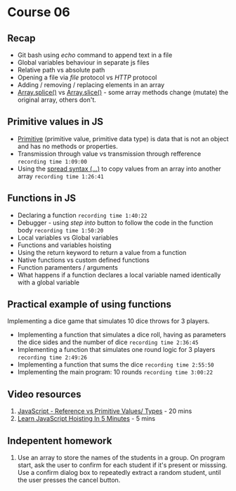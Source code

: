 # Course 06

## Recap

- Git bash using _echo_ command to append text in a file
- Global variables behaviour in separate js files
- Relative path vs absolute path
- Opening a file via _file_ protocol vs _HTTP_ protocol
- Adding / removing / replacing elements in an array
- [Array.splice()](https://developer.mozilla.org/en-US/docs/Web/JavaScript/Reference/Global_Objects/Array/splice) vs [Array.slice()](https://developer.mozilla.org/en-US/docs/Web/JavaScript/Reference/Global_Objects/Array/slice) - some array methods change (mutate) the original array, others don't.

## Primitive values in JS
-  [Primitive](https://developer.mozilla.org/en-US/docs/Glossary/Primitive) (primitive value, primitive data type) is data that is not an object and has no methods or properties.
- Transmission through value vs transmission through refference `recording time 1:09:00`
- Using the [spread syntax (...)](https://developer.mozilla.org/en-US/docs/Web/JavaScript/Reference/Operators/Spread_syntax) to copy values from an array into another array `recording time 1:26:41`


## Functions in JS
- Declaring a function `recording time 1:40:22`
- Debugger - using _step into_ button to follow the code in the function body `recording time 1:50:20`
- Local variables vs Global variables
- Functions and variables hoisting
- Using the return keyword to return a value from a function
- Native functions vs custom defined functions
- Function paramenters / arguments
- What happens if a function declares a local variable named identically with a global variable

## Practical example of using functions
Implementing a dice game that simulates 10 dice throws for 3 players.

- Implementing a function that simulates a dice roll, having as parameters the dice sides and the number of dice `recording time 2:36:45`
- Implementing a function that simulates one round logic for 3 players `recording time 2:49:26`
- Implementing a function that sums the dice `recording time 2:55:50`
- Implementing the main program: 10 rounds `recording time 3:00:22`


## Video resources
1. [JavaScript - Reference vs Primitive Values/ Types](https://youtu.be/9ooYYRLdg_g?si=7Y-fAe2r72Xfq7Wd) - 20 mins
2. [Learn JavaScript Hoisting In 5 Minutes](https://youtu.be/EvfRXyKa_GI?si=iKGSvSQ96gDu-l6O) - 5 mins

## Indepentent homework
1. Use an array to store the names of the students in a group. On program start, ask the user to confirm for each student if it's present or misssing. Use a confirm dialog box to repeatedly extract a random student, until the user presses the cancel button.